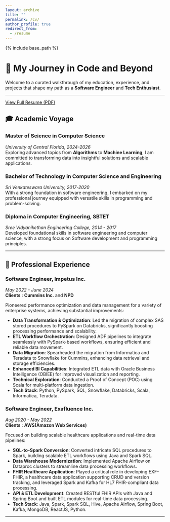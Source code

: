 ```yaml
---
layout: archive
title: ""
permalink: /cv/
author_profile: true
redirect_from:
  - /resume
---
```


{% include base_path %}

# 📝 My Journey in Code and Beyond

Welcome to a curated walkthrough of my education, experience, and projects that shape my path as a **Software Engineer** and **Tech Enthusiast**.

---
 <a href="https://venkateshaddala.github.io/VenkateshAddala/files/resume.pdf" target="_blank" rel="noopener noreferrer">View Full Resume (PDF)</a>
## 🎓 **Academic Voyage**

### **Master of Science in Computer Science**
*University of Central Florida, 2024-2026*  
Exploring advanced topics from **Algorithms** to **Machine Learning**, I am committed to transforming data into insightful solutions and scalable applications.

### **Bachelor of Technology in Computer Science and Engineering**
*Sri Venkateswara University, 2017-2020*  
With a strong foundation in software engineering, I embarked on my professional journey equipped with versatile skills in programming and problem-solving.

### **Diploma in Computer Engineering, SBTET**
*Sree Vidyanikethan Engineering College, 2014 - 2017*  
Developed foundational skills in software engineering and computer science, with a strong focus on Software development and programming principles. 


---

## 💼 **Professional Experience**

### **Software Engineer, Impetus Inc.**
*May 2022 - June 2024*  
**Clients** : **Cummins Inc.** and **NPD**

Pioneered performance optimization and data management for a variety of enterprise systems, achieving substantial improvements:

- **Data Transformation & Optimization**: Led the migration of complex SAS stored procedures to PySpark on Databricks, significantly boosting processing performance and scalability.
- **ETL Workflow Orchestration**: Designed ADF pipelines to integrate seamlessly with PySpark-based workflows, ensuring efficient and reliable data movement.
- **Data Migration**: Spearheaded the migration from Informatica and Teradata to Snowflake for Cummins, enhancing data retrieval and storage efficiencies.
- **Enhanced BI Capabilities**: Integrated ETL data with Oracle Business Intelligence (OBIEE) for improved visualization and reporting.
- **Technical Exploration**: Conducted a Proof of Concept (POC) using Scala for multi-platform data ingestion.
- **Tech Stack**: Python, PySpark, SQL, Snowflake, Databricks, Scala, Informatica, Teradata.


### **Software Engineer, Exafluence Inc.**
*Aug 2020 - May 2022*  
**Clients** : **AWS(Amazon Web Services)**

Focused on building scalable healthcare applications and real-time data pipelines:

- **SQL-to-Spark Conversion**: Converted intricate SQL procedures to Spark, building scalable ETL workflows using Java and Spark SQL.
- **Data Warehouse Modernization**: Implemented Apache Airflow on Dataproc clusters to streamline data processing workflows.
- **FHIR Healthcare Application**: Played a critical role in developing EXF-FHIR, a healthcare data application supporting CRUD and version tracking, and leveraged Spark and Kafka for HL7 FHIR-compliant data processing.
- **API & ETL Development**: Created RESTful FHIR APIs with Java and Spring Boot and built ETL modules for real-time data processing.
- **Tech Stack**: Java, Spark, Spark SQL, Hive, Apache Airflow, Spring Boot, Kafka, MongoDB, ReactJS, Python.


---

 
